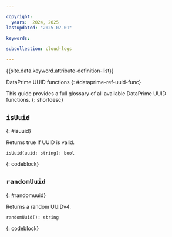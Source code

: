 ```yaml
---

copyright:
  years:  2024, 2025
lastupdated: "2025-07-01"

keywords:

subcollection: cloud-logs

---
```


{{site.data.keyword.attribute-definition-list}}

 DataPrime UUID functions
{: #dataprime-ref-uuid-func}

This guide provides a full glossary of all available DataPrime UUID functions.
{: shortdesc}


## `isUuid`
{: #isuuid}

Returns true if UUID is valid.

```text
isUuid(uuid: string): bool
```
{: codeblock}



## `randomUuid`
{: #randomuuid}

Returns a random UUIDv4.

```text
randomUuid(): string
```
{: codeblock}
